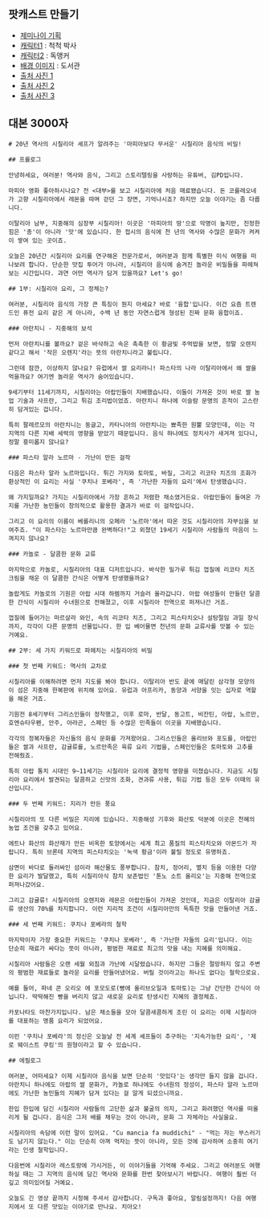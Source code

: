 ## 팟캐스트 만들기

- [제미나이 기획](https://gemini.google.com/app/09b8878ee5a8ebfd?android-min-version=301356232&ios-min-version=322.0&is_sa=1&campaign_id=gemini_overview_page&utm_source=gemini&utm_medium=web&utm_campaign=gemini_overview_page&pt=9008&mt=8&ct=gemini_overview_page&hl=ko&_gl=1*mnfq39*_up*MQ..*_ga*MTYwODM1NDY2Ny4xNzU3NTUzNDA2*_ga_WC57KJ50ZZ*czE3NTc1NTM0MDYkbzEkZzAkdDE3NTc1NTM0MDYkajYwJGwwJGgw&gclid=Cj0KCQjww4TGBhCKARIsAFLXndRkwNArnxjg9YhLG6Rh1tgWu6nMRCy-hSsi-IGUU9NUqAzcoJVw17AaAh9XEALw_wcB&gclsrc=aw.ds&gbraid=0AAAAApk5BhnVNi6AFUxWo_wTE_Iu8QhZC) 
- [캐릭터1](https://labs.google/fx/tools/whisk/share/58k1af7a00000) : 척척 박사
- [캐릭터2](https://labs.google/fx/tools/whisk/share/62fad3dhp0000) : 독앵커
- [배경 이미지](https://labs.google/fx/tools/whisk/share/04ld5hn850000) : 도서관
- [출처 사진 1](https://www.worldhistory.org/uploads/images/283.jpg?v=1677788823-0) 
- [출처 사진 2](https://archive.aramcoworld.com/issue/201406/images/cuisine/B_Sp1_main_HIGH_RES_BL_751401_lg.jpg)
- [출처 사진 3](https://archive.aramcoworld.com/issue/201406/images/cuisine/O_sp4L_HIGH_RES_BL_751431_sherbet_detail3_sm.jpg)


## 대본 3000자
```
# 20년 역사의 시칠리아 셰프가 알려주는 '마피아보다 무서운' 시칠리아 음식의 비밀!

## 프롤로그

안녕하세요, 여러분! 역사와 음식, 그리고 스토리텔링을 사랑하는 유튜버, 김PD입니다. 

마피아 영화 좋아하시나요? 전 <대부>를 보고 시칠리아에 처음 매료됐습니다. 돈 코를레오네가 고향 시칠리아에서 레몬을 따며 걷던 그 장면, 기억나시죠? 하지만 오늘 이야기는 좀 다릅니다. 

이탈리아 남부, 지중해의 심장부 시칠리아! 이곳은 '마피아의 땅'으로 악명이 높지만, 진정한 힘은 '총'이 아니라 '맛'에 있습니다. 한 접시의 음식에 천 년의 역사와 수많은 문화가 켜켜이 쌓여 있는 곳이죠. 

오늘은 20년간 시칠리아 요리를 연구해온 전문가로서, 여러분과 함께 특별한 미식 여행을 떠나보려 합니다. 단순한 맛집 투어가 아니라, 시칠리아 음식에 숨겨진 놀라운 비밀들을 파헤쳐보는 시간입니다. 과연 어떤 역사가 담겨 있을까요? Let's go!

## 1부: 시칠리아 요리, 그 정체는?

여러분, 시칠리아 음식의 가장 큰 특징이 뭔지 아세요? 바로 '융합'입니다. 이건 요즘 트렌드인 퓨전 요리 같은 게 아니라, 수백 년 동안 자연스럽게 형성된 진짜 문화 융합이죠.

### 아란치니 - 지중해의 보석

먼저 아란치니를 볼까요? 겉은 바삭하고 속은 촉촉한 이 황금빛 주먹밥을 보면, 정말 오렌지 같다고 해서 '작은 오렌지'라는 뜻의 아란치니라고 불립니다. 

그런데 잠깐, 이상하지 않나요? 유럽에서 쌀 요리라니! 파스타의 나라 이탈리아에서 왜 쌀을 먹을까요? 여기엔 놀라운 역사가 숨어있습니다.

9세기부터 11세기까지, 시칠리아는 아랍인들이 지배했습니다. 이들이 가져온 것이 바로 쌀 농업 기술과 사프란, 그리고 튀김 조리법이었죠. 아란치니 하나에 이슬람 문명의 흔적이 고스란히 담겨있는 겁니다. 

특히 팔레르모의 아란치니는 둥글고, 카타니아의 아란치니는 뾰족한 원뿔 모양인데, 이는 각 지역의 다른 지배 세력의 영향을 받았기 때문입니다. 음식 하나에도 정치사가 새겨져 있다니, 정말 흥미롭지 않나요?

### 파스타 알라 노르마 - 가난이 만든 걸작

다음은 파스타 알라 노르마입니다. 튀긴 가지와 토마토, 바질, 그리고 리코타 치즈의 조화가 환상적인 이 요리는 사실 '쿠치나 포베라', 즉 '가난한 자들의 요리'에서 탄생했습니다.

왜 가지일까요? 가지는 시칠리아에서 가장 흔하고 저렴한 채소였거든요. 아랍인들이 들여온 가지를 가난한 농민들이 창의적으로 활용한 결과가 바로 이 걸작입니다. 

그리고 이 요리의 이름이 베를리니의 오페라 '노르마'에서 따온 것도 시칠리아의 자부심을 보여주죠. "이 파스타는 노르마만큼 완벽하다!"고 외쳤던 19세기 시칠리아 사람들의 마음이 느껴지지 않나요?

### 카놀로 - 달콤한 문화 교류

마지막으로 카놀로, 시칠리아의 대표 디저트입니다. 바삭한 밀가루 튀김 껍질에 리코타 치즈 크림을 채운 이 달콤한 간식은 어떻게 탄생했을까요?

놀랍게도 카놀로의 기원은 아랍 시대 하렘까지 거슬러 올라갑니다. 아랍 여성들이 만들던 달콤한 간식이 시칠리아 수녀원으로 전해졌고, 이후 시칠리아 전역으로 퍼져나간 거죠. 

껍질에 들어가는 마르살라 와인, 속의 리코타 치즈, 그리고 피스타치오나 설탕절임 과일 장식까지, 각각이 다른 문명의 선물입니다. 한 입 베어물면 천년의 문화 교류사를 맛볼 수 있는 거예요.

## 2부: 세 가지 키워드로 파헤치는 시칠리아의 비밀

### 첫 번째 키워드: 역사의 교차로

시칠리아를 이해하려면 먼저 지도를 봐야 합니다. 이탈리아 반도 끝에 매달린 삼각형 모양의 이 섬은 지중해 한복판에 위치해 있어요. 유럽과 아프리카, 동양과 서양을 잇는 십자로 역할을 해온 거죠.

기원전 8세기부터 그리스인들이 정착했고, 이후 로마, 반달, 동고트, 비잔틴, 아랍, 노르만, 호엔슈타우펜, 안주, 아라곤, 스페인 등 수많은 민족들이 이곳을 지배했습니다. 

각각의 정복자들은 자신들의 음식 문화를 가져왔어요. 그리스인들은 올리브와 포도를, 아랍인들은 쌀과 사프란, 감귤류를, 노르만족은 육류 요리 기법을, 스페인인들은 토마토와 고추를 전해줬죠. 

특히 아랍 통치 시대인 9~11세기는 시칠리아 요리에 결정적 영향을 미쳤습니다. 지금도 시칠리아 요리에서 발견되는 달콤하고 신맛의 조화, 견과류 사용, 튀김 기법 등은 모두 이때의 유산입니다.

### 두 번째 키워드: 지리가 만든 풍요

시칠리아의 또 다른 비밀은 지리에 있습니다. 지중해성 기후와 화산토 덕분에 이곳은 천혜의 농업 조건을 갖추고 있어요.

에트나 화산의 화산재가 만든 비옥한 토양에서는 세계 최고 품질의 피스타치오와 아몬드가 자랍니다. 특히 브론테 지역의 피스타치오는 '녹색 황금'이라 불릴 정도로 유명하죠.

삼면이 바다로 둘러싸인 섬이라 해산물도 풍부합니다. 참치, 정어리, 멸치 등을 이용한 다양한 요리가 발달했고, 특히 시칠리아식 참치 보존법인 '톤노 소트 올리오'는 지중해 전역으로 퍼져나갔어요.

그리고 감귤류! 시칠리아의 오렌지와 레몬은 아랍인들이 가져온 것인데, 지금은 이탈리아 감귤류 생산의 70%를 차지합니다. 이런 지리적 조건이 시칠리아만의 독특한 맛을 만들어낸 거죠.

### 세 번째 키워드: 쿠치나 포베라의 철학

마지막이자 가장 중요한 키워드는 '쿠치나 포베라', 즉 '가난한 자들의 요리'입니다. 이는 단순히 재료가 싸다는 뜻이 아니라, 평범한 재료로 최고의 맛을 내는 지혜를 의미해요.

시칠리아 사람들은 오랜 세월 외침과 가난에 시달렸습니다. 하지만 그들은 절망하지 않고 주변의 평범한 재료들로 놀라운 요리를 만들어냈어요. 버릴 것이라고는 하나도 없다는 철학으로요.

예를 들어, 파네 콘 오리오 에 포모도로(빵에 올리브오일과 토마토)는 그냥 간단한 간식이 아닙니다. 딱딱해진 빵을 버리지 않고 새로운 요리로 탄생시킨 지혜의 결정체죠.

카포나타도 마찬가지입니다. 남은 채소들을 모아 달콤새콤하게 조린 이 요리는 이제 시칠리아를 대표하는 명품 요리가 되었어요.

이런 '쿠치나 포베라'의 정신은 오늘날 전 세계 셰프들이 추구하는 '지속가능한 요리', '제로 웨이스트 쿠킹'의 원형이라고 할 수 있습니다.

## 에필로그

여러분, 어떠세요? 이제 시칠리아 음식을 보면 단순히 '맛있다'는 생각만 들지 않을 겁니다. 아란치니 하나에도 아랍의 쌀 문화가, 카놀로 하나에도 수녀원의 정성이, 파스타 알라 노르마에도 가난한 농민들의 지혜가 담겨 있다는 걸 알게 되셨으니까요.

한입 한입에 담긴 시칠리아 사람들의 고단한 삶과 불굴의 의지, 그리고 화려했던 역사를 떠올리게 될 겁니다. 음식은 그저 배를 채우는 것이 아니라, 문화 그 자체라는 사실을요.

시칠리아의 속담에 이런 말이 있어요. "Cu mancia fa muddichi" - "먹는 자는 부스러기도 남기지 않는다." 이는 단순히 아껴 먹자는 뜻이 아니라, 모든 것에 감사하며 소중히 여기라는 인생 철학입니다.

다음번에 시칠리아 레스토랑에 가시거든, 이 이야기들을 기억해 주세요. 그리고 여러분도 여행하실 때는 그 지역의 음식에 담긴 역사와 문화를 한번 찾아보시기 바랍니다. 여행이 훨씬 더 깊고 의미있어질 거예요.

오늘도 긴 영상 끝까지 시청해 주셔서 감사합니다. 구독과 좋아요, 알림설정까지! 다음 여행지에서 또 다른 맛있는 이야기로 만나요. 치아오!
```